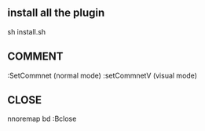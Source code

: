 ## install all the plugin
sh install.sh

## COMMENT
:SetCommnet (normal mode)
:setCommnetV (visual mode)

## CLOSE 
nnoremap <silent> <Leader>bd :Bclose<CR>
